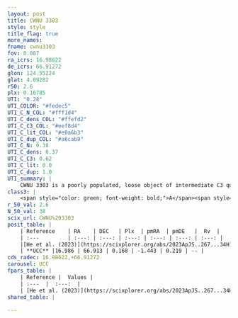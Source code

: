 ```yaml
---
layout: post
title: CWNU 3303
style: style
title_flag: true
more_names: 
fname: cwnu3303
fov: 0.087
ra_icrs: 16.98622
de_icrs: 66.91272
glon: 124.55224
glat: 4.09282
r50: 2.6
plx: 0.16785
UTI: "0.28"
UTI_COLOR: "#fedec5"
UTI_C_N_COL: "#fff1d4"
UTI_C_dens_COL: "#ffefd2"
UTI_C_C3_COL: "#eef8d4"
UTI_C_lit_COL: "#e0a6b3"
UTI_C_dup_COL: "#a6cab9"
UTI_C_N: 0.38
UTI_C_dens: 0.37
UTI_C_C3: 0.62
UTI_C_lit: 0.0
UTI_C_dup: 1.0
UTI_summary: |
    CWNU 3303 is a poorly populated, loose object of intermediate C3 quality. It was recently reported in the literature.
class3: |
    <span style="color: green; font-weight: bold;">A</span><span style="color: red; font-weight: bold;">C</span>
r_50_val: 2.6
N_50_val: 38
scix_url: CWNU%203303
posit_table: |
    | Reference    | RA    | DEC   | Plx  | pmRA  | pmDE   |  Rv  |
    | :---         | :---: | :---: | :---: | :---: | :---: | :---: |
    |[He et al. (2023)](https://scixplorer.org/abs/2023ApJS..267...34H) | 16.977 | 66.914 | 0.173 | -1.442 | 0.232 | -- |
    | **UCC** |16.986 | 66.913 | 0.168 | -1.443 | 0.219 | -- | 
cds_radec: 16.98622,+66.91272
carousel: UCC
fpars_table: |
    | Reference |  Values |
    | :---  |  :---:  |
    | [He et al. (2023)](https://scixplorer.org/abs/2023ApJS..267...34H) | `A0=2.95, m-M=13.3, logA=8.3` |
shared_table: |
    
---
```

